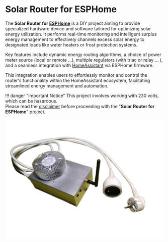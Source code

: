 # Solar Router for ESPHome

The **Solar Router for [ESPHome](http://esphome.io)** is a DIY project aiming to provide specialized hardware device and software tailored for optimizing solar energy utilization. It performs real-time monitoring and intelligent surplus energy management to effectively channels excess solar energy to designated loads like water heaters or frost protection systems. 

Key features include dynamic energy routing algorithms, a choice of power meter source (local or remote ...), multiple regulators (with triac or relay ... ), and a seamless integration with [HomeAssistant](http://home-assistant.io) via ESPHome firmware. 

This integration enables users to effortlessly monitor and control the router's functionality within the HomeAssistant ecosystem, facilitating streamlined energy management and automation.

!!! danger "Important Notice"
    This project involves working with 230 volts, which can be hazardous.  
    Please read the [disclaimer](disclamer.md) before proceeding with the "**Solar Router for ESPHome**" project. 

![SolarRouterClosed](images/SolarRouterClosed.png)